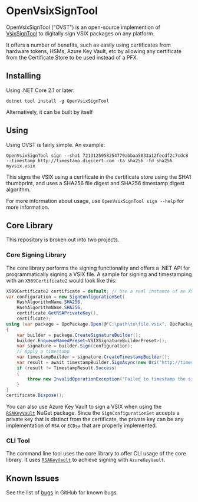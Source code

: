 OpenVsixSignTool
================


OpenVsixSignTool ("OVST") is an open-source implemention of [VsixSignTool][1] to digitally sign VSIX packages on any platform.

It offers a number of benefits, such as easily using certificates from hardware tokens, HSMs, Azure Key Vault, etc by allowing
any certificate from the Certificate Store to be used instead of a PFX.

## Installing

Using .NET Core 2.1 or later:

```shell
dotnet tool install -g OpenVsixSignTool
```

Alternatively, it can be built by itself

## Using

Using OVST is fairly simple. An example:

```shell
OpenVsixSignTool sign --sha1 7213125958254779abbaa5033a12fecdf2c7cdc8 --timestamp http://timestamp.digicert.com -ta sha256 -fd sha256 myvsix.vsix
```

This signs the VSIX using a certificate in the certificate store using the SHA1 thumbprint, and uses a SHA256
file digest and SHA256 timestamp digest algorithm.

For more information about usage, use `OpenVsixSignTool sign --help` for more information.

## Core Library

This repository is broken out into two projects.

### Core Signing Library

The core library performs the signing functionality and offers a .NET API for programmatically signing a VSIX file. A sample for signing and timestamping
with an `X509Certificate2` would look like this:

```csharp
X509Certificate2 certificate = default; // Use a real instance of an X509Certificate2 with a private key
var configuration = new SignConfigurationSet(
	HashAlgorithmName.SHA256,
	HashAlgorithmName.SHA256,
	certificate.GetRSAPrivateKey(),
	certificate);
using (var package = OpcPackage.Open(@"C:\path\to\file.vsix", OpcPackageFileMode.ReadWrite))
{
	var builder = package.CreateSignatureBuilder();
	builder.EnqueueNamedPreset<VSIXSignatureBuilderPreset>();
	var signature = builder.Sign(configuration);
	// Apply a timestamp
	var timestampBuilder = signature.CreateTimestampBuilder();
	var result = await timestampBuilder.SignAsync(new Uri("http://timestamp.digicert.com"), HashAlgorithmName.SHA256);
	if (result != TimestampResult.Success)
	{
		throw new InvalidOperationException("Failed to timestamp the signature.");
	}
}
certificate.Dispose();
```


You can also use Azure Key Vault to sign a VSIX when using the [`RSAKeyVault`][3] NuGet package. Since the `SignConfigurationSet`
accepts a private key that is distinct from the certificate, the private key can be any implementation of `RSA` or `ECDsa`
that are properly implemented.

### CLI Tool

The command line tool uses the core library to offer CLI usage of the core library. It uses [`RSAKeyVault`][3] to achieve signing
with `AzureKeyVault`.

## Known Issues

See the list of [bugs][2] in GitHub for known bugs.

[1]: https://www.nuget.org/packages/Microsoft.VSSDK.Vsixsigntool/
[2]: https://github.com/vcsjones/OpenVsixSignTool/issues?q=is%3Aissue+is%3Aopen+label%3Abug
[3]: https://www.nuget.org/packages/RSAKeyVaultProvider/